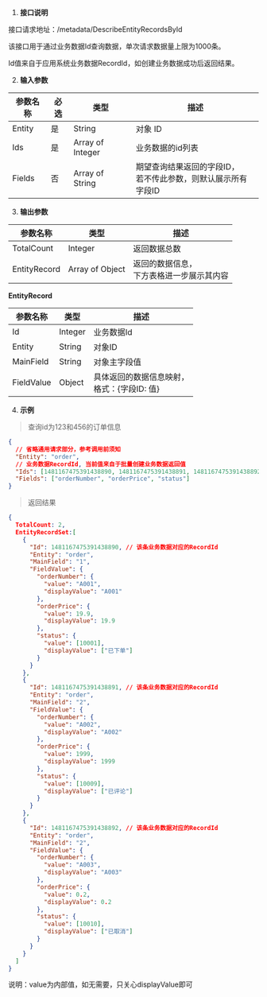 1. **接口说明**

接口请求地址：/metadata/DescribeEntityRecordsById

该接口用于通过业务数据Id查询数据，单次请求数据量上限为1000条。

Id值来自于应用系统业务数据RecordId，如创建业务数据成功后返回结果。



2. **输入参数**

| 参数名称 | 必选 | 类型             | 描述                                                         |
| -------- | ---- | ---------------- | ------------------------------------------------------------ |
| Entity   | 是   | String           | 对象 ID                                                      |
| Ids      | 是   | Array of Integer | 业务数据的id列表                                             |
| Fields   | 否   | Array of String  | 期望查询结果返回的字段ID，<br />若不传此参数，则默认展示所有字段ID |

3. **输出参数**

| 参数名称     | 类型            | 描述                                           |
| ------------ | --------------- | ---------------------------------------------- |
| TotalCount   | Integer         | 返回数据总数                                   |
| EntityRecord | Array of Object | 返回的数据信息，<br />下方表格进一步展示其内容 |

**EntityRecord**

| 参数名称   | 类型    | 描述                                             |
| ---------- | ------- | ------------------------------------------------ |
| Id         | Integer | 业务数据Id                                       |
| Entity     | String  | 对象ID                                           |
| MainField  | String  | 对象主字段值                                     |
| FieldValue | Object  | 具体返回的数据信息映射，<br />格式：{字段ID: 值} |



4. **示例**

> 查询id为123和456的订单信息

```json
{
  // 省略通用请求部分，参考调用前须知
  "Entity": "order",
  // 业务数据RecordId, 当前值来自于批量创建业务数据返回值
  "Ids": [1481167475391438890, 1481167475391438891, 1481167475391438892],
  "Fields": ["orderNumber", "orderPrice", "status"]
}
```

> 返回结果

```json
{
  TotalCount: 2,
  EntityRecordSet:[
    {
      "Id": 1481167475391438890, // 该条业务数据对应的RecordId
      "Entity": "order",
      "MainField": "1",
      "FieldValue": {
        "orderNumber": {
          "value": "A001",
          "displayValue": "A001"
        },
        "orderPrice": {
          "value": 19.9,
          "displayValue": 19.9
        },
        "status": {
          "value": [10001],
          "displayValue": ["已下单"]
        }
      }
    },
    {
      "Id": 1481167475391438891, // 该条业务数据对应的RecordId
      "Entity": "order",
      "MainField": "2",
      "FieldValue": {
        "orderNumber": {
          "value": "A002",
          "displayValue": "A002"
        },
        "orderPrice": {
          "value": 1999,
          "displayValue": 1999
        },
        "status": {
          "value": [10009],
          "displayValue": ["已评论"]
        }
      }
    },
    {
      "Id": 1481167475391438892, // 该条业务数据对应的RecordId
      "Entity": "order",
      "MainField": "2",
      "FieldValue": {
        "orderNumber": {
          "value": "A003",
          "displayValue": "A003"
        },
        "orderPrice": {
          "value": 0.2,
          "displayValue": 0.2
        },
        "status": {
          "value": [10010],
          "displayValue": ["已取消"]
        }
      }
    }
  ]
}
```

说明：value为内部值，如无需要，只关心displayValue即可